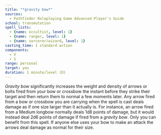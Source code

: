```yaml
---
title: "*gravity bow*"
sources:
  - Pathfinder Roleplaying Game Advanced Player's Guide
school: transmutation
spell_lists:
  - {name: occultist, level: 1}
  - {name: ranger, level: 1}
  - {name: sorcerer/wizard, level: 1}
casting_time: 1 standard action
components:
  - V
  - S
range: personal
target: you
duration: 1 minute/level (D)
---
```


*Gravity bow* significantly increases the weight and density of arrows or bolts fired from your bow or crossbow the instant before they strike their target and then return them to normal a few moments later. Any arrow fired from a bow or crossbow you are carrying when the spell is cast deals damage as if one size larger than it actually is. For instance, an arrow fired from a Medium longbow normally deals 1d8 points of damage, but it would instead deal 2d6 points of damage if fired from a *gravity bow*. Only you can benefit from this spell. If anyone else uses your bow to make an attack the arrows deal damage as normal for their size.

